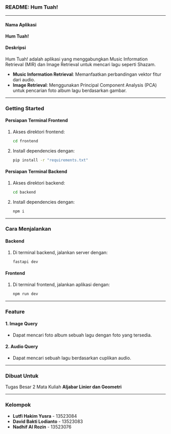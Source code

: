 ### README: Hum Tuah!

---

#### **Nama Aplikasi**
**Hum Tuah!**

#### **Deskripsi**
Hum Tuah! adalah aplikasi yang menggabungkan Music Information Retrieval (MIR) dan Image Retrieval untuk mencari lagu seperti Shazam.
- **Music Information Retrieval**: Memanfaatkan perbandingan vektor fitur dari audio.
- **Image Retrieval**: Menggunakan Principal Component Analysis (PCA) untuk pencarian foto album lagu berdasarkan gambar.
---

### **Getting Started**

#### **Persiapan Terminal Frontend**
1. Akses direktori frontend:
   ```bash
   cd frontend
   ```
2. Install dependencies dengan:
   ```bash
   pip install -r "requirements.txt"
   ```

#### **Persiapan Terminal Backend**
1. Akses direktori backend:
   ```bash
   cd backend
   ```
2. Install dependencies dengan:
   ```bash
   npm i
   ```

---

### **Cara Menjalankan**

#### **Backend**
1. Di terminal backend, jalankan server dengan:
   ```bash
   fastapi dev
   ```

#### **Frontend**
1. Di terminal frontend, jalankan aplikasi dengan:
   ```bash
   npm run dev
   ```

---

### **Feature**

#### 1. **Image Query**
   - Dapat mencari foto album sebuah lagu dengan foto yang tersedia.

#### 2. **Audio Query**
   - Dapat mencari sebuah lagu berdasarkan cuplikan audio.

---

### **Dibuat Untuk**

Tugas Besar 2 Mata Kuliah **Aljabar Linier dan Geometri**

---

### **Kelompok**
- **Lutfi Hakim Yusra** - 13523084
- **David Bakti Lodianto** - 13523083
- **Nadhif Al Rozin** - 13523076

